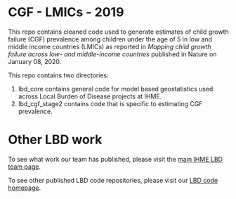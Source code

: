 # CGF - LMICs - 2019
This repo contains cleaned code used to generate estimates of child growth failure (CGF) prevalence among children under the age of 5 in low and middle income countries (LMICs) as reported in _Mapping child growth failure across low- and middle-income countries_ published in Nature on January 08, 2020.

This repo contains two directories:
1.    lbd_core contains general code for model based geostatistics used across Local Burden of Disease projects at IHME.
2.    lbd_cgf_stage2 contains code that is specific to estimating CGF prevalence.

# Other LBD work
To see what work our team has published, please visit the [main IHME LBD team page](http://www.healthdata.org/lbd).

To see other published LBD code repositories, please visit our [LBD code homepage](https://github.com/ihmeuw/lbd).

